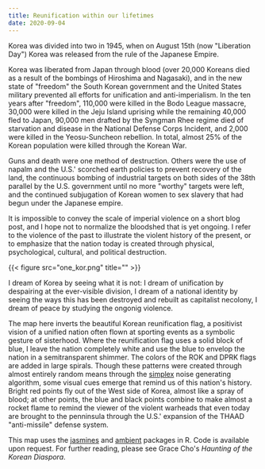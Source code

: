 ```yaml
---
title: Reunification within our lifetimes
date: 2020-09-04
---
```


Korea was divided into two in 1945, when on August 15th (now "Liberation Day") Korea was released from the rule of the Japanese Empire. 

Korea was liberated from Japan through blood (over 20,000 Koreans died as a result of the bombings of Hiroshima and Nagasaki), and in the new state of "freedom" the South Korean government and the United States military prevented all efforts for unification and anti-imperialism. In the ten years after "freedom", 110,000 were killed in the Bodo League massacre, 30,000 were killed in the Jeju Island uprising while the remaining 40,000 fled to Japan, 90,000 men drafted by the Syngman Rhee regime died of starvation and disease in the National Defense Corps Incident, and 2,000 were killed in the Yeosu-Suncheon rebellion. In total, almost 25% of the Korean population were killed through the Korean War. 

Guns and death were one method of destruction. Others were the use of napalm and the U.S.' scorched earth policies to prevent recovery of the land, the continuous bombing of industrial targets on both sides of the 38th parallel by the U.S. government until no more "worthy" targets were left, and the continued subjugation of Korean women to sex slavery that had begun under the Japanese empire. 

It is impossible to convey the scale of imperial violence on a short blog post, and I hope not to normalize the bloodshed that is yet ongoing. I refer to the violence of the past to illustrate the violent history of the present, or to emphasize that the nation today is created through physical, psychological, cultural, and political destruction. 

{{< figure src="one_kor.png" title="" >}}

I dream of Korea by seeing what it is not: I dream of unification by despairing at the ever-visible division, I dream of a national identity by seeing the ways this has been destroyed and rebuilt as capitalist necolony, I dream of peace by studying the ongonig violence.

The map here inverts the beautiful Korean reunification flag, a positivist vision of a unified nation often flown at sporting events as a symbolic gesture of sisterhood. Where the reunification flag uses a solid block of blue, I leave the nation completely white and use the blue to envelop the nation in a semitransparent shimmer. The colors of the ROK and DPRK flags are added in large spirals. Though these patterns were created through almost entirely random means through the [simplex](https://en.wikipedia.org/wiki/Simplex_noise) noise generating algorithm, some visual cues emerge that remind us of this nation's history. Bright red points fly out of the West side of Korea, almost like a spray of blood; at other points, the blue and black points combine to make almost a rocket flame to remind the viewer of the violent warheads that even today are brought to the penninsula through the U.S.' expansion of the THAAD "anti-missile" defense system. 

This map uses the [jasmines](https://github.com/djnavarro/jasmines) and [ambient](https://ambient.data-imaginist.com/) packages in R. Code is available upon request. For further reading, please see Grace Cho's *Haunting of the Korean Diaspora*. 

